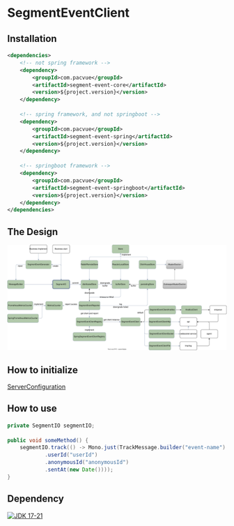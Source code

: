 # SegmentEventClient

## Installation
```xml
<dependencies>
    <!-- not spring framework -->
    <dependency>
        <groupId>com.pacvue</groupId>
        <artifactId>segment-event-core</artifactId>
        <version>${project.version}</version>
    </dependency>
    
    <!-- spring framework, and not springboot -->
    <dependency>
        <groupId>com.pacvue</groupId>
        <artifactId>segment-event-spring</artifactId>
        <version>${project.version}</version>
    </dependency>
    
    <!-- springboot framework -->
    <dependency>
        <groupId>com.pacvue</groupId>
        <artifactId>segment-event-springboot</artifactId>
        <version>${project.version}</version>
    </dependency>
</dependencies>
```

## The Design 
![The Design](assets/SegmentEvent-V2.drawio.svg)

## How to initialize
[ServerConfiguration](https://github.com/sheldon-pacvue/segmenet-event-client/blob/main/segment-event-example/src/main/java/com/pacvue/segment/event/example/configuration/ServerConfiguration.java)

## How to use
```java
private SegmentIO segmentIO;

public void someMethod() {
    segmentIO.track(() -> Mono.just(TrackMessage.builder("event-name")
            .userId("userId")
            .anonymousId("anonymousId")
            .sentAt(new Date())));
}
```

## Dependency
[![JDK 17-21](https://img.shields.io/badge/jdk-v17__21-blue)](https://javaalmanac.io/jdk/17/)